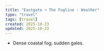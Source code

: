 ```yaml
---
title: "Eastgate → The Fogline - Weather"
type: "travel"
tags: [travel]
created: 2025-10-23
updated: 2025-10-23
---
```

- Dense coastal fog; sudden gales.
